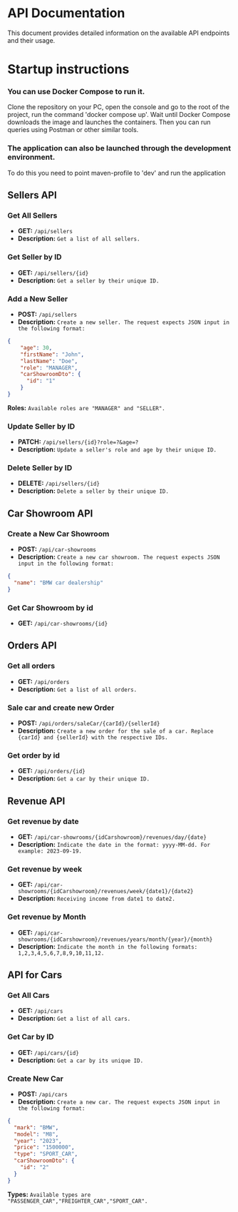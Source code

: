 # API Documentation

This document provides detailed information on the available API endpoints and their usage.

# Startup instructions

### You can use Docker Compose to run it.
Clone the repository on your PC, open the console and go to the root of the project, run the command 'docker compose up'. Wait until Docker Compose downloads the image and launches the containers. Then you can run queries using Postman or other similar tools.

### The application can also be launched through the development environment.
To do this you need to point maven-profile to 'dev' and run the application

## Sellers API

### Get All Sellers

- **GET:** `/api/sellers`
- **Description:** `Get a list of all sellers.`

### Get Seller by ID

- **GET:** `/api/sellers/{id}`
- **Description:** `Get a seller by their unique ID.`

### Add a New Seller

- **POST:** `/api/sellers`
- **Description:** `Create a new seller. The request expects JSON input in the following format:`

```json
{
    "age": 30,
    "firstName": "John",
    "lastName": "Doe",
    "role": "MANAGER",
    "carShowroomDto": {
      "id": "1"
    }
}
```

**Roles:** `Available roles are "MANAGER" and "SELLER".`

### Update Seller by ID

- **PATCH:** `/api/sellers/{id}?role=?&age=?`
- **Description:** `Update a seller's role and age by their unique ID.`

### Delete Seller by ID

- **DELETE:** `/api/sellers/{id}`
- **Description:** `Delete a seller by their unique ID.`

## Car Showroom API

### Create a New Car Showroom

- **POST:** `/api/car-showrooms`
- **Description:** `Create a new car showroom. The request expects JSON input in the following format:`

```json
{
  "name": "BMW car dealership"
}
```
### Get Car Showroom by id

- **GET:** `/api/car-showrooms/{id}`
  
## Orders API

### Get all orders

- **GET:** `/api/orders`
- **Description:** `Get a list of all orders.`
  
### Sale car and create new Order

- **POST:** `/api/orders/saleCar/{carId}/{sellerId}`
- **Description:** `Create a new order for the sale of a car. Replace {carId} and {sellerId} with the respective IDs.`
  
### Get order by id
- **GET:** `/api/orders/{id}`
- **Description:** `Get a car by their unique ID.`

## Revenue API

### Get revenue by date

- **GET:** `/api/car-showrooms/{idCarshowroom}/revenues/day/{date}`
- **Description:** `Indicate the date in the format: yyyy-MM-dd. For example: 2023-09-19.`
  
### Get revenue by week

- **GET:** `/api/car-showrooms/{idCarshowroom}/revenues/week/{date1}/{date2}`
- **Description:** `Receiving income from date1 to date2.`
  
### Get revenue by Month
- **GET:** `/api/car-showrooms/{idCarshowroom}/revenues/years/month/{year}/{month}`
- **Description:** `Indicate the month in the following formats: 1,2,3,4,5,6,7,8,9,10,11,12.`

## API for Cars

### Get All Cars

- **GET:** `/api/cars`
- **Description:** `Get a list of all cars.`

### Get Car by ID

- **GET:** `/api/cars/{id}`
- **Description:** `Get a car by its unique ID.`

### Create New Car

- **POST:** `/api/cars`
- **Description:** `Create a new car. The request expects JSON input in the following format:`

```json
{
  "mark": "BMW",
  "model": "M8",
  "year": "2023",
  "price": "1500000",
  "type": "SPORT_CAR",
  "carShowroomDto": {
    "id": "2"
  }
}
```
**Types:** `Available types are "PASSENGER_CAR","FREIGHTER_CAR","SPORT_CAR".`

